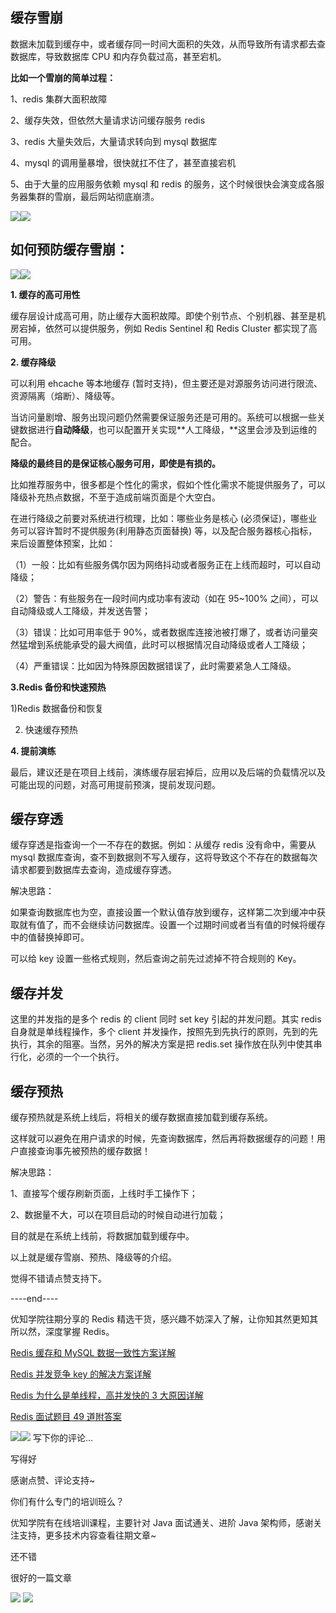 ## **缓存雪崩**

数据未加载到缓存中，或者缓存同一时间大面积的失效，从而导致所有请求都去查数据库，导致数据库 CPU 和内存负载过高，甚至宕机。

**比如一个雪崩的简单过程：**

1、redis 集群大面积故障

2、缓存失效，但依然大量请求访问缓存服务 redis

3、redis 大量失效后，大量请求转向到 mysql 数据库

4、mysql 的调用量暴增，很快就扛不住了，甚至直接宕机

5、由于大量的应用服务依赖 mysql 和 redis 的服务，这个时候很快会演变成各服务器集群的雪崩，最后网站彻底崩溃。

![](https://pic2.zhimg.com/v2-cf0176503a1b5c51ff56d466de94060d_b.jpg)![](https://pic2.zhimg.com/80/v2-cf0176503a1b5c51ff56d466de94060d_hd.jpg)

## **如何预防缓存雪崩：**

![](https://pic4.zhimg.com/v2-38801b551891fb0b0dc4e6414b41c52b_b.jpg)![](https://pic4.zhimg.com/80/v2-38801b551891fb0b0dc4e6414b41c52b_hd.jpg)

**1\. 缓存的高可用性**

缓存层设计成高可用，防止缓存大面积故障。即使个别节点、个别机器、甚至是机房宕掉，依然可以提供服务，例如 Redis Sentinel 和 Redis Cluster 都实现了高可用。

**2\. 缓存降级**

可以利用 ehcache 等本地缓存 (暂时支持)，但主要还是对源服务访问进行限流、资源隔离（熔断）、降级等。

当访问量剧增、服务出现问题仍然需要保证服务还是可用的。系统可以根据一些关键数据进行**自动降级**，也可以配置开关实现**人工降级，**这里会涉及到运维的配合。

**降级的最终目的是保证核心服务可用，即使是有损的。**

比如推荐服务中，很多都是个性化的需求，假如个性化需求不能提供服务了，可以降级补充热点数据，不至于造成前端页面是个大空白。

在进行降级之前要对系统进行梳理，比如：哪些业务是核心 (必须保证)，哪些业务可以容许暂时不提供服务(利用静态页面替换) 等，以及配合服务器核心指标，来后设置整体预案，比如：

（1）一般：比如有些服务偶尔因为网络抖动或者服务正在上线而超时，可以自动降级；

（2）警告：有些服务在一段时间内成功率有波动（如在 95~100% 之间），可以自动降级或人工降级，并发送告警；

（3）错误：比如可用率低于 90%，或者数据库连接池被打爆了，或者访问量突然猛增到系统能承受的最大阀值，此时可以根据情况自动降级或者人工降级；

（4）严重错误：比如因为特殊原因数据错误了，此时需要紧急人工降级。

**3.Redis 备份和快速预热**

1)Redis 数据备份和恢复

2) 快速缓存预热

**4\. 提前演练**

最后，建议还是在项目上线前，演练缓存层宕掉后，应用以及后端的负载情况以及可能出现的问题，对高可用提前预演，提前发现问题。

## **缓存穿透**

缓存穿透是指查询一个一不存在的数据。例如：从缓存 redis 没有命中，需要从 mysql 数据库查询，查不到数据则不写入缓存，这将导致这个不存在的数据每次请求都要到数据库去查询，造成缓存穿透。

解决思路：

如果查询数据库也为空，直接设置一个默认值存放到缓存，这样第二次到缓冲中获取就有值了，而不会继续访问数据库。设置一个过期时间或者当有值的时候将缓存中的值替换掉即可。

可以给 key 设置一些格式规则，然后查询之前先过滤掉不符合规则的 Key。

## **缓存并发**

这里的并发指的是多个 redis 的 client 同时 set key 引起的并发问题。其实 redis 自身就是单线程操作，多个 client 并发操作，按照先到先执行的原则，先到的先执行，其余的阻塞。当然，另外的解决方案是把 redis.set 操作放在队列中使其串行化，必须的一个一个执行。

## **缓存预热**

缓存预热就是系统上线后，将相关的缓存数据直接加载到缓存系统。

这样就可以避免在用户请求的时候，先查询数据库，然后再将数据缓存的问题！用户直接查询事先被预热的缓存数据！

解决思路：

1、直接写个缓存刷新页面，上线时手工操作下；

2、数据量不大，可以在项目启动的时候自动进行加载；

目的就是在系统上线前，将数据加载到缓存中。

以上就是缓存雪崩、预热、降级等的介绍。

觉得不错请点赞支持下。

----end----

优知学院往期分享的 Redis 精选干货，感兴趣不妨深入了解，让你知其然更知其所以然，深度掌握 Redis。

[Redis 缓存和 MySQL 数据一致性方案详解](https://zhuanlan.zhihu.com/p/58536781)

[Redis 并发竞争 key 的解决方案详解](https://zhuanlan.zhihu.com/p/52756935)

[Redis 为什么是单线程，高并发快的 3 大原因详解](https://zhuanlan.zhihu.com/p/58038188)

[Redis 面试题目 49 道附答案](https://zhuanlan.zhihu.com/p/58333436)

![](https://pic3.zhimg.com/v2-2be95a2a184cdef9a78c52661d34c36a_b.png)![](https://pic3.zhimg.com/80/v2-2be95a2a184cdef9a78c52661d34c36a_hd.png)
写下你的评论...

写得好

感谢点赞、评论支持~

你们有什么专门的培训班么？

优知学院有在线培训课程，主要针对 Java 面试通关、进阶 Java 架构师，感谢关注支持，更多技术内容查看往期文章~

还不错

很好的一篇文章

![](https://pic3.zhimg.com/v2-cfc14c7293afd962ecbd1dc31dafd002_r.gif)
![](https://pic3.zhimg.com/v2-cb8443f07a41298e45191cef11b90fd2_r.gif)